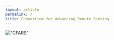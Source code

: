 ```yaml
---
layout: article
permalink: /
title: Consortium for Advancing Remote Sensing
---
```

!["CFARS"](https://cfars.github.io/images/CFARS_Logo2.png)
